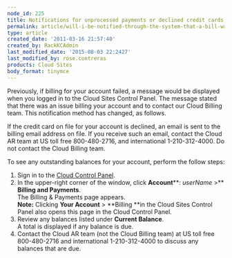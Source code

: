 ```yaml
---
node_id: 225
title: Notifications for unprocessed payments or declined credit cards
permalink: article/will-i-be-notified-through-the-system-that-a-bill-wasnt-collected-or-that-a-payment-didnt-go
type: article
created_date: '2011-03-16 21:57:40'
created_by: RackKCAdmin
last_modified_date: '2015-08-03 22:2427'
last_modified_by: rose.contreras
products: Cloud Sites
body_format: tinymce
---
```


Previously, if billing for your account failed, a message would be
displayed when you logged in to the Cloud Sites Control Panel. The
message stated that there was an issue billing your account and to
contact our Cloud Billing team. This notification method has changed, as
follows.

If the credit card on file for your account is declined, an email is
sent to the billing email address on file. If you receive such an email,
contact the Cloud AR team at US toll free 800-480-2716, and
international 1-210-312-4000. Do not contact the Cloud Billing team.

To see any outstanding balances for your account, perform the follow
steps:

1.  Sign in to the [Cloud Control
    Panel](https://mycloud.rackspace.com/).
2.  In the upper-right corner of the window, click **Account****:
    *userName* \>** **Billing and Payments**. \
     The Billing & Payments page appears.\
     **Note:** Clicking **Your Account** \> **Billing **in the Cloud
    Sites Control Panel also opens this page in the Cloud Control Panel.
3.  Review any balances listed under **Current Balance**.\
     A total is displayed if any balance is due.
4.  Contact the Cloud AR team (not the Cloud Billing team) at US toll
    free 800-480-2716 and international 1-210-312-4000 to discuss any
    balances that are due.


